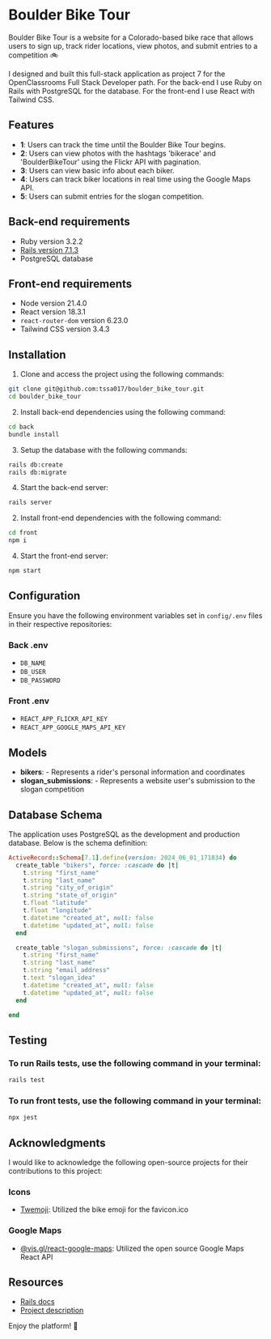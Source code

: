 # Boulder Bike Tour

Boulder Bike Tour is a website for a Colorado-based bike race that allows users to sign up, track rider locations, view photos, and submit entries to a competition 🚲

I designed and built this full-stack application as project 7 for the OpenClassrooms Full Stack Developer path. For the back-end I use Ruby on Rails with PostgreSQL for the database. For the front-end I use React with Tailwind CSS.

## Features

-   **1**: Users can track the time until the Boulder Bike Tour begins.
-   **2**: Users can view photos with the hashtags 'bikerace' and 'BoulderBikeTour' using the Flickr API with pagination.
-   **3**: Users can view basic info about each biker.
-   **4**: Users can track biker locations in real time using the Google Maps API.
-   **5**: Users can submit entries for the slogan competition.

## Back-end requirements

-   Ruby version 3.2.2
-   [Rails version 7.1.3](https://guides.rubyonrails.org/v5.1/getting_started.html)
-   PostgreSQL database

## Front-end requirements

-   Node version 21.4.0
-   React version 18.3.1
-   `react-router-dom` version 6.23.0
-   Tailwind CSS version 3.4.3

## Installation

1. Clone and access the project using the following commands:

```bash
git clone git@github.com:tssa017/boulder_bike_tour.git
cd boulder_bike_tour
```

2. Install back-end dependencies using the following command:

```bash
cd back
bundle install
```

3. Setup the database with the following commands:

```bash
rails db:create
rails db:migrate
```

4. Start the back-end server:

```bash
rails server
```

2. Install front-end dependencies with the following command:

```bash
cd front
npm i
```

4. Start the front-end server:

```bash
npm start
```

## Configuration

Ensure you have the following environment variables set in `config/.env` files in their respective repositories:

### Back .env

-   `DB_NAME`
-   `DB_USER`
-   `DB_PASSWORD`

### Front .env

-   `REACT_APP_FLICKR_API_KEY`
-   `REACT_APP_GOOGLE_MAPS_API_KEY`

## Models

-   **bikers**: - Represents a rider's personal information and coordinates
-   **slogan_submissions**: - Represents a website user's submission to the slogan competition

## Database Schema

The application uses PostgreSQL as the development and production database. Below is the schema definition:

```ruby
ActiveRecord::Schema[7.1].define(version: 2024_06_01_171834) do
  create_table "bikers", force: :cascade do |t|
    t.string "first_name"
    t.string "last_name"
    t.string "city_of_origin"
    t.string "state_of_origin"
    t.float "latitude"
    t.float "longitude"
    t.datetime "created_at", null: false
    t.datetime "updated_at", null: false
  end

  create_table "slogan_submissions", force: :cascade do |t|
    t.string "first_name"
    t.string "last_name"
    t.string "email_address"
    t.text "slogan_idea"
    t.datetime "created_at", null: false
    t.datetime "updated_at", null: false
  end

end
```

## Testing

### To run Rails tests, use the following command in your terminal:

```bash
rails test
```

### To run front tests, use the following command in your terminal:

```bash
npx jest
```

## Acknowledgments

I would like to acknowledge the following open-source projects for their contributions to this project:

### Icons

-   [Twemoji](https://github.com/twitter/twemoji): Utilized the bike emoji for the favicon.ico

### Google Maps

-   [@vis.gl/react-google-maps](https://www.npmjs.com/package/@vis.gl/react-google-maps): Utilized the open source Google Maps React API

## Resources

-   [Rails docs](https://guides.rubyonrails.org/)
-   [Project description](https://openclassrooms.com/fr/paths/509/projects/243/assignment)

Enjoy the platform! 🚀
